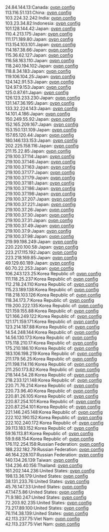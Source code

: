24.84.144.13:Canada: [ovpn config](vpn/24_84_144_13.ovpn)  
113.116.51.131:China: [ovpn config](vpn/113_116_51_131.ovpn)  
103.224.32.242:India: [ovpn config](vpn/103_224_32_242.ovpn)  
103.23.34.82:Indonesia: [ovpn config](vpn/103_23_34_82.ovpn)  
101.128.144.42:Japan: [ovpn config](vpn/101_128_144_42.ovpn)  
110.4.213.175:Japan: [ovpn config](vpn/110_4_213_175.ovpn)  
111.171.189.80:Japan: [ovpn config](vpn/111_171_189_80.ovpn)  
113.154.103.101:Japan: [ovpn config](vpn/113_154_103_101.ovpn)  
114.187.38.66:Japan: [ovpn config](vpn/114_187_38_66.ovpn)  
115.36.62.127:Japan: [ovpn config](vpn/115_36_62_127.ovpn)  
116.58.163.110:Japan: [ovpn config](vpn/116_58_163_110.ovpn)  
118.240.194.102:Japan: [ovpn config](vpn/118_240_194_102.ovpn)  
118.8.34.183:Japan: [ovpn config](vpn/118_8_34_183.ovpn)  
119.106.104.25:Japan: [ovpn config](vpn/119_106_104_25.ovpn)  
124.142.91.53:Japan: [ovpn config](vpn/124_142_91_53.ovpn)  
124.97.9.153:Japan: [ovpn config](vpn/124_97_9_153.ovpn)  
125.0.87.61:Japan: [ovpn config](vpn/125_0_87_61.ovpn)  
126.123.233.230:Japan: [ovpn config](vpn/126_123_233_230.ovpn)  
131.147.36.195:Japan: [ovpn config](vpn/131_147_36_195.ovpn)  
133.32.224.143:Japan: [ovpn config](vpn/133_32_224_143.ovpn)  
14.101.4.186:Japan: [ovpn config](vpn/14_101_4_186.ovpn)  
150.249.55.92:Japan: [ovpn config](vpn/150_249_55_92.ovpn)  
152.165.209.167:Japan: [ovpn config](vpn/152_165_209_167.ovpn)  
153.150.131.109:Japan: [ovpn config](vpn/153_150_131_109.ovpn)  
157.65.120.44:Japan: [ovpn config](vpn/157_65_120_44.ovpn)  
180.146.133.153:Japan: [ovpn config](vpn/180_146_133_153.ovpn)  
202.225.158.116:Japan: [ovpn config](vpn/202_225_158_116.ovpn)  
211.15.22.85:Japan: [ovpn config](vpn/211_15_22_85.ovpn)  
219.100.37.114:Japan: [ovpn config](vpn/219_100_37_114.ovpn)  
219.100.37.146:Japan: [ovpn config](vpn/219_100_37_146.ovpn)  
219.100.37.163:Japan: [ovpn config](vpn/219_100_37_163.ovpn)  
219.100.37.177:Japan: [ovpn config](vpn/219_100_37_177.ovpn)  
219.100.37.179:Japan: [ovpn config](vpn/219_100_37_179.ovpn)  
219.100.37.181:Japan: [ovpn config](vpn/219_100_37_181.ovpn)  
219.100.37.186:Japan: [ovpn config](vpn/219_100_37_186.ovpn)  
219.100.37.198:Japan: [ovpn config](vpn/219_100_37_198.ovpn)  
219.100.37.207:Japan: [ovpn config](vpn/219_100_37_207.ovpn)  
219.100.37.221:Japan: [ovpn config](vpn/219_100_37_221.ovpn)  
219.100.37.26:Japan: [ovpn config](vpn/219_100_37_26.ovpn)  
219.100.37.30:Japan: [ovpn config](vpn/219_100_37_30.ovpn)  
219.100.37.31:Japan: [ovpn config](vpn/219_100_37_31.ovpn)  
219.100.37.49:Japan: [ovpn config](vpn/219_100_37_49.ovpn)  
219.100.37.9:Japan: [ovpn config](vpn/219_100_37_9.ovpn)  
219.100.37.98:Japan: [ovpn config](vpn/219_100_37_98.ovpn)  
219.99.198.249:Japan: [ovpn config](vpn/219_99_198_249.ovpn)  
220.220.100.58:Japan: [ovpn config](vpn/220_220_100_58.ovpn)  
223.217.115.192:Japan: [ovpn config](vpn/223_217_115_192.ovpn)  
223.218.169.85:Japan: [ovpn config](vpn/223_218_169_85.ovpn)  
49.129.60.189:Japan: [ovpn config](vpn/49_129_60_189.ovpn)  
60.70.22.253:Japan: [ovpn config](vpn/60_70_22_253.ovpn)  
106.243.123.25:Korea Republic of: [ovpn config](vpn/106_243_123_25.ovpn)  
111.118.25.237:Korea Republic of: [ovpn config](vpn/111_118_25_237.ovpn)  
112.218.24.110:Korea Republic of: [ovpn config](vpn/112_218_24_110.ovpn)  
115.23.189.138:Korea Republic of: [ovpn config](vpn/115_23_189_138.ovpn)  
118.218.103.126:Korea Republic of: [ovpn config](vpn/118_218_103_126.ovpn)  
118.34.173.7:Korea Republic of: [ovpn config](vpn/118_34_173_7.ovpn)  
119.200.222.135:Korea Republic of: [ovpn config](vpn/119_200_222_135.ovpn)  
121.159.155.88:Korea Republic of: [ovpn config](vpn/121_159_155_88.ovpn)  
121.166.249.122:Korea Republic of: [ovpn config](vpn/121_166_249_122.ovpn)  
121.171.159.171:Korea Republic of: [ovpn config](vpn/121_171_159_171.ovpn)  
123.214.187.88:Korea Republic of: [ovpn config](vpn/123_214_187_88.ovpn)  
14.54.248.144:Korea Republic of: [ovpn config](vpn/14_54_248_144.ovpn)  
14.56.130.173:Korea Republic of: [ovpn config](vpn/14_56_130_173.ovpn)  
175.118.210.17:Korea Republic of: [ovpn config](vpn/175_118_210_17.ovpn)  
175.210.186.10:Korea Republic of: [ovpn config](vpn/175_210_186_10.ovpn)  
183.106.198.219:Korea Republic of: [ovpn config](vpn/183_106_198_219.ovpn)  
211.179.56.25:Korea Republic of: [ovpn config](vpn/211_179_56_25.ovpn)  
211.198.114.116:Korea Republic of: [ovpn config](vpn/211_198_114_116.ovpn)  
211.250.173.82:Korea Republic of: [ovpn config](vpn/211_250_173_82.ovpn)  
218.144.54.28:Korea Republic of: [ovpn config](vpn/218_144_54_28.ovpn)  
218.233.121.148:Korea Republic of: [ovpn config](vpn/218_233_121_148.ovpn)  
220.71.76.214:Korea Republic of: [ovpn config](vpn/220_71_76_214.ovpn)  
220.73.96.40:Korea Republic of: [ovpn config](vpn/220_73_96_40.ovpn)  
220.81.26.105:Korea Republic of: [ovpn config](vpn/220_81_26_105.ovpn)  
220.87.254.101:Korea Republic of: [ovpn config](vpn/220_87_254_101.ovpn)  
220.87.254.101:Korea Republic of: [ovpn config](vpn/220_87_254_101.ovpn)  
221.146.245.148:Korea Republic of: [ovpn config](vpn/221_146_245_148.ovpn)  
222.102.190.152:Korea Republic of: [ovpn config](vpn/222_102_190_152.ovpn)  
222.102.240.172:Korea Republic of: [ovpn config](vpn/222_102_240_172.ovpn)  
39.113.183.152:Korea Republic of: [ovpn config](vpn/39_113_183_152.ovpn)  
59.16.113.81:Korea Republic of: [ovpn config](vpn/59_16_113_81.ovpn)  
59.9.68.154:Korea Republic of: [ovpn config](vpn/59_9_68_154.ovpn)  
176.112.254.158:Russian Federation: [ovpn config](vpn/176_112_254_158.ovpn)  
188.232.182.79:Russian Federation: [ovpn config](vpn/188_232_182_79.ovpn)  
46.164.228.107:Russian Federation: [ovpn config](vpn/46_164_228_107.ovpn)  
140.134.26.139:Taiwan: [ovpn config](vpn/140_134_26_139.ovpn)  
134.236.40.156:Thailand: [ovpn config](vpn/134_236_40_156.ovpn)  
161.202.144.236:United States: [ovpn config](vpn/161_202_144_236.ovpn)  
198.13.36.179:United States: [ovpn config](vpn/198_13_36_179.ovpn)  
38.131.233.76:United States: [ovpn config](vpn/38_131_233_76.ovpn)  
45.76.147.33:United States: [ovpn config](vpn/45_76_147_33.ovpn)  
47.147.5.86:United States: [ovpn config](vpn/47_147_5_86.ovpn)  
71.9.180.247:United States: [ovpn config](vpn/71_9_180_247.ovpn)  
72.203.92.235:United States: [ovpn config](vpn/72_203_92_235.ovpn)  
73.217.89.100:United States: [ovpn config](vpn/73_217_89_100.ovpn)  
76.114.38.139:United States: [ovpn config](vpn/76_114_38_139.ovpn)  
42.113.237.75:Viet Nam: [ovpn config](vpn/42_113_237_75.ovpn)  
42.113.237.75:Viet Nam: [ovpn config](vpn/42_113_237_75.ovpn)  
